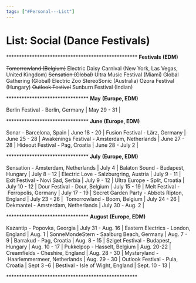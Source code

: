 ```yaml
---
tags: ["#Personal---List"]
---
```

# List: Social (Dance Festivals)

\*\*\*\*\*\*\*\*\*\*\*\*\*\*\*\*\*\*\*\*\*\*\*\*\*\*\*\*\*\*\*\*\*\*\*\*\*\*\*\*\*\*\*\*\*\*\*\*\*\*\*
**Festivals** **(EDM)**

~~Tomorrowland (Belgium)~~
Electric Daisy Carnival (New York, Las Vegas, United Kingdom)
~~Sensation (Global)~~
Ultra Music Festival (Miami)
Global Gathering (Global)
Electric Zoo
StereoSonic (Australia)
Ozora Festival (Hungary)
~~Outlook Festival~~
Sunburn Festival (Indian)

\*\*\*\*\*\*\*\*\*\*\*\*\*\*\*\*\*\*\*\*\*\*\*\*\*\*\*\*\*\*\*\*
**May** **(Europe, EDM)**

Berlin Festival - Berlin, Germany | May 29 - 31 |

\*\*\*\*\*\*\*\*\*\*\*\*\*\*\*\*\*\*\*\*\*\*\*\*\*\*\*\*\*\*\*\*
**June** **(Europe, EDM)**

Sonar - Barcelona, Spain | June 18 - 20 |
Fusion Festival - Lärz, Germany | June 25 - 28 |
Awakenings Festival - Amsterdam, Netherlands | June 27 - 28 |
Hideout Festival - Pag, Croatia | June 28 - July 2 |

\*\*\*\*\*\*\*\*\*\*\*\*\*\*\*\*\*\*\*\*\*\*\*\*\*\*\*\*\*\*\*\*
**July** **(Europe, EDM)**

Sensation - Amsterdam, Netherlands | July 4 |
Balaton Sound - Budapest, Hungary | July 8 – 12 |
Electric Love - Salzburgring, Austria | July 9 - 11 |
Exit Festival - Novi Sad, Serbia | July 9 - 12 |
Ultra Europe - Split, Croatia | July 10 - 12 |
Dour Festival - Dour, Belgium | July 15 - 19 |
Melt Festival - Ferropolis, Germany | July 17 - 19 |
Secret Garden Party - Abbots Ripton, England | July 23 - 26 | 
Tomorrowland - Boom, Belgium | July 24 - 26 |
Dekmantel - Amsterdam, Netherlands | July 30 - Aug. 2 |

\*\*\*\*\*\*\*\*\*\*\*\*\*\*\*\*\*\*\*\*\*\*\*\*\*\*\*\*\*\*\*\*
**August** **(Europe, EDM)**

Kazantip - Popovka, Georgia | July 31 - Aug. 16 |
Eastern Electrics - London, England | Aug. 1 |
SonneMondeStern - Saalburg Beach, Germany | Aug. 7 - 9 |
Barrakud - Pag, Croatia | Aug. 8 - 15 |
Sziget Festival - Budapest, Hungary | Aug. 10 - 17 |
Pukkelpop - Hasselt, Belgium | Aug. 20-22 |
Creamfields - Cheshire, England | Aug. 28 - 30 |
Mysteryland - Haarlemmermeer, Netherlands | Aug. 29 - 30 |
Outlook Festival - Pula, Croatia | Sept 3 –6 |
Bestival - Isle of Wight, England | Sept. 10 - 13 |

\*\*\*\*\*\*\*\*\*\*\*\*\*\*\*\*\*\*\*\*\*\*\*\*\*\*\*\*\*\*\*\*\*\*\*\*\*\*\*\*\*\*\*\*\*\*\*\*\*\*\*
